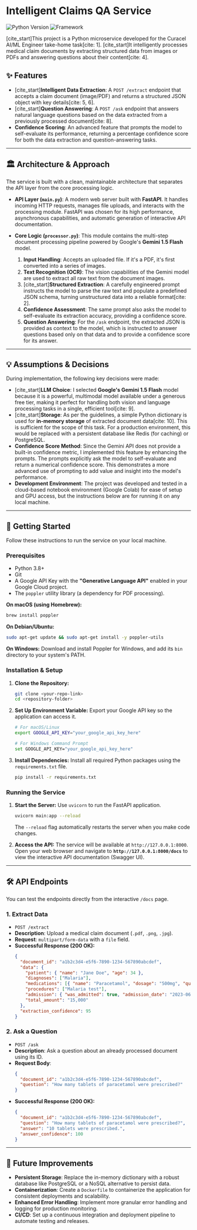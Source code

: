 # Intelligent Claims QA Service

![Python Version](https://img.shields.io/badge/python-3.8%2B-blue)
![Framework](https://img.shields.io/badge/framework-FastAPI-green)

[cite_start]This project is a Python microservice developed for the Curacel AI/ML Engineer take-home task[cite: 1]. [cite_start]It intelligently processes medical claim documents by extracting structured data from images or PDFs and answering questions about their content[cite: 4].

## ✨ Features

* [cite_start]**Intelligent Data Extraction**: A `POST /extract` endpoint that accepts a claim document (image/PDF) and returns a structured JSON object with key details[cite: 5, 6].
* [cite_start]**Question Answering**: A `POST /ask` endpoint that answers natural language questions based on the data extracted from a previously processed document[cite: 8].
* **Confidence Scoring**: An advanced feature that prompts the model to self-evaluate its performance, returning a percentage confidence score for both the data extraction and question-answering tasks.

---

## 🏛️ Architecture & Approach

The service is built with a clean, maintainable architecture that separates the API layer from the core processing logic.

* **API Layer (`main.py`)**: A modern web server built with **FastAPI**. It handles incoming HTTP requests, manages file uploads, and interacts with the processing module. FastAPI was chosen for its high performance, asynchronous capabilities, and automatic generation of interactive API documentation.

* **Core Logic (`processor.py`)**: This module contains the multi-step document processing pipeline powered by Google's **Gemini 1.5 Flash** model.
    1.  **Input Handling**: Accepts an uploaded file. If it's a PDF, it's first converted into a series of images.
    2.  **Text Recognition (OCR)**: The vision capabilities of the Gemini model are used to extract all raw text from the document images.
    3.  [cite_start]**Structured Extraction**: A carefully engineered prompt instructs the model to parse the raw text and populate a predefined JSON schema, turning unstructured data into a reliable format[cite: 2].
    4.  **Confidence Assessment**: The same prompt also asks the model to self-evaluate its extraction accuracy, providing a confidence score.
    5.  **Question Answering**: For the `/ask` endpoint, the extracted JSON is provided as context to the model, which is instructed to answer questions based only on that data and to provide a confidence score for its answer.

---

## 💡 Assumptions & Decisions

During implementation, the following key decisions were made:

* [cite_start]**LLM Choice**: I selected **Google's Gemini 1.5 Flash** model because it is a powerful, multimodal model available under a generous free tier, making it perfect for handling both vision and language processing tasks in a single, efficient tool[cite: 9].
* [cite_start]**Storage**: As per the guidelines, a simple Python dictionary is used for **in-memory storage** of extracted document data[cite: 10]. This is sufficient for the scope of this task. For a production environment, this would be replaced with a persistent database like Redis (for caching) or PostgreSQL.
* **Confidence Score Method**: Since the Gemini API does not provide a built-in confidence metric, I implemented this feature by enhancing the prompts. The prompts explicitly ask the model to self-evaluate and return a numerical confidence score. This demonstrates a more advanced use of prompting to add value and insight into the model's performance.
* **Development Environment**: The project was developed and tested in a cloud-based notebook environment (Google Colab) for ease of setup and GPU access, but the instructions below are for running it on any local machine.

---

## 🚀 Getting Started

Follow these instructions to run the service on your local machine.

### Prerequisites

* Python 3.8+
* Git
* A Google API Key with the **"Generative Language API"** enabled in your Google Cloud project.
* The `poppler` utility library (a dependency for PDF processing).

**On macOS (using Homebrew):**
```bash
brew install poppler
```

**On Debian/Ubuntu:**
```bash
sudo apt-get update && sudo apt-get install -y poppler-utils
```
**On Windows:**
Download and install Poppler for Windows, and add its `bin` directory to your system's PATH.

### Installation & Setup

1.  **Clone the Repository:**
    ```bash
    git clone <your-repo-link>
    cd <repository-folder>
    ```

2.  **Set Up Environment Variable:**
    Export your Google API key so the application can access it.
    ```bash
    # For macOS/Linux
    export GOOGLE_API_KEY="your_google_api_key_here"

    # For Windows Command Prompt
    set GOOGLE_API_KEY="your_google_api_key_here"
    ```

3.  **Install Dependencies:**
    Install all required Python packages using the `requirements.txt` file.
    ```bash
    pip install -r requirements.txt
    ```

### Running the Service

1.  **Start the Server:**
    Use `uvicorn` to run the FastAPI application.
    ```bash
    uvicorn main:app --reload
    ```
    The `--reload` flag automatically restarts the server when you make code changes.

2.  **Access the API:**
    The service will be available at `http://127.0.0.1:8000`.
    Open your web browser and navigate to **`http://127.0.0.1:8000/docs`** to view the interactive API documentation (Swagger UI).

---

## 🛠️ API Endpoints

You can test the endpoints directly from the interactive `/docs` page.

### 1. Extract Data

* `POST /extract`
* **Description**: Upload a medical claim document (`.pdf`, `.png`, `.jpg`).
* **Request**: `multipart/form-data` with a `file` field.
* **Successful Response (200 OK):**
    ```json
    {
      "document_id": "a1b2c3d4-e5f6-7890-1234-567890abcdef",
      "data": {
        "patient": { "name": "Jane Doe", "age": 34 },
        "diagnoses": ["Malaria"],
        "medications": [{ "name": "Paracetamol", "dosage": "500mg", "quantity": "10 tablets" }],
        "procedures": ["Malaria test"],
        "admission": { "was_admitted": true, "admission_date": "2023-06-10", "discharge_date": "2023-06-12" },
        "total_amount": "15,000"
      },
      "extraction_confidence": 95
    }
    ```

### 2. Ask a Question

* `POST /ask`
* **Description**: Ask a question about an already processed document using its ID.
* **Request Body**:
    ```json
    {
      "document_id": "a1b2c3d4-e5f6-7890-1234-567890abcdef",
      "question": "How many tablets of paracetamol were prescribed?"
    }
    ```
* **Successful Response (200 OK):**
    ```json
    {
      "document_id": "a1b2c3d4-e5f6-7890-1234-567890abcdef",
      "question": "How many tablets of paracetamol were prescribed?",
      "answer": "10 tablets were prescribed.",
      "answer_confidence": 100
    }
    ```

---

## 🔮 Future Improvements

* **Persistent Storage**: Replace the in-memory dictionary with a robust database like PostgreSQL or a NoSQL alternative to persist data.
* **Containerization**: Create a `Dockerfile` to containerize the application for consistent deployments and scalability.
* **Enhanced Error Handling**: Implement more granular error handling and logging for production monitoring.
* **CI/CD**: Set up a continuous integration and deployment pipeline to automate testing and releases.
